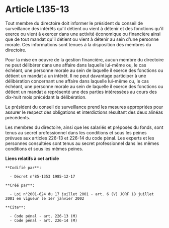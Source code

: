 # Article L135-13

Tout membre du directoire doit informer le président du conseil de surveillance des intérêts qu'il détient ou vient à détenir
et des fonctions qu'il exerce ou vient à exercer dans une activité économique ou financière ainsi que de tout mandat qu'il
détient ou vient à détenir au sein d'une personne morale. Ces informations sont tenues à la disposition des membres du
directoire.

Pour la mise en oeuvre de la gestion financière, aucun membre du directoire ne peut délibérer dans une affaire dans laquelle
lui-même ou, le cas échéant, une personne morale au sein de laquelle il exerce des fonctions ou détient un mandat a un
intérêt. Il ne peut davantage participer à une délibération concernant une affaire dans laquelle lui-même ou, le cas échéant,
une personne morale au sein de laquelle il exerce des fonctions ou détient un mandat a représenté une des parties intéressées
au cours des dix-huit mois précédant la délibération.

Le président du conseil de surveillance prend les mesures appropriées pour assurer le respect des obligations et
interdictions résultant des deux alinéas précédents.

Les membres du directoire, ainsi que les salariés et préposés du fonds, sont tenus au secret professionnel dans les
conditions et sous les peines prévues aux articles 226-13 et 226-14 du code pénal. Les experts et les personnes consultées
sont tenus au secret professionnel dans les mêmes conditions et sous les mêmes peines.

**Liens relatifs à cet article**

	**Codifié par**:

	  - Décret n°85-1353 1985-12-17

	**Créé par**:

	  - Loi n°2001-624 du 17 juillet 2001 - art. 6 (V) JORF 18 juillet 2001 en vigueur le 1er janvier 2002

	**Cite**:

	  - Code pénal - art. 226-13 (M)
	  - Code pénal - art. 226-14 (M)
